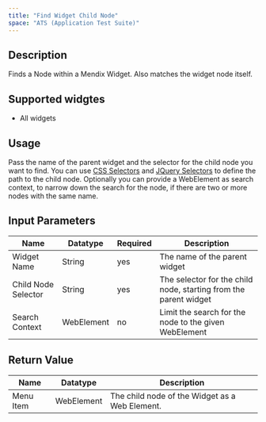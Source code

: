 ```yaml
---
title: "Find Widget Child Node"
space: "ATS (Application Test Suite)"
---
```

## Description
Finds a Node within a Mendix Widget.
Also matches the widget node itself.

## Supported widgtes
 + All widgets

## Usage
Pass the name of the parent widget and the selector for the child node you want to find. You can use [CSS Selectors](../../Selectors#css-selectors) and [JQuery Selectors](../../Selectors#jquery-selectors) to define the path to the child node.
Optionally you can provide a WebElement as search context, to narrow down the search for the node, if there are two or more nodes with the same name.

## Input Parameters
Name | Datatype | Required | Description
--- | --- | --- | ---
Widget Name | String | yes | The name of the parent widget
Child Node Selector | String | yes | The selector for the child node, starting from the parent widget
Search Context | WebElement | no | Limit the search for the node to the given WebElement

## Return Value

Name | Datatype | Description
--- | --- | ---
Menu Item | WebElement | The child node of the Widget as a Web Element.
